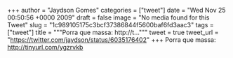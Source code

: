 
+++
author = "Jaydson Gomes"
categories = ["tweet"]
date = "Wed Nov 25 00:50:56 +0000 2009"
draft = false
image = "No media found for this Tweet"
slug = "1c989105175c3bcf37386844f5600baf6fd3aac3"
tags = ["tweet"]
title = """Porra que massa: http://t..."""
tweet = true
tweet_url = "https://twitter.com/jaydson/status/6035176402"
+++
Porra que massa: http://tinyurl.com/ygzrvkb
